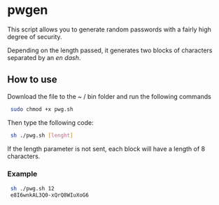 # pwgen

This script allows you to generate random passwords with a fairly high degree of security.  

Depending on the length passed, it generates two blocks of characters separated by an *en dash*.

## How to use

Download the file to the ~ / bin folder and run the following commands

`````bash
 sudo chmod +x pwg.sh
`````

Then type the following code: 

```bash
 sh ./pwg.sh [lenght]
```

If the length parameter is not sent, each block will have a length of 8 characters.

### Example

````bash
 sh ./pwg.sh 12
 e8I6wnkAL3Q0-xQrQ8WIuXoG6
````




